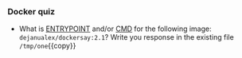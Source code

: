 
<br>

### Docker quiz

* What is [ENTRYPOINT](https://docs.docker.com/reference/dockerfile/#entrypoint) and/or [CMD](https://docs.docker.com/reference/dockerfile/#cmd) for the following image: `dejanualex/dockersay:2.1`? Write you response in  the existing file `/tmp/one`{{copy}}

